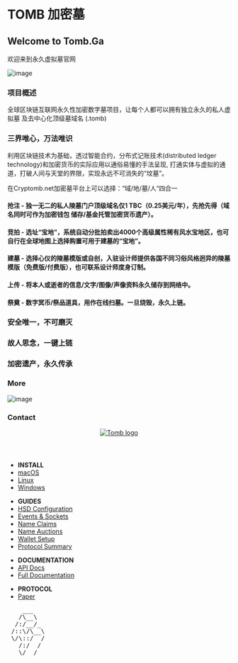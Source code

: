 # TOMB 加密墓
## Welcome to Tomb.Ga

欢迎来到永久虚拟墓官网


 ![image](https://github.com/Siliconbank/tomb/blob/master/tomb2.png)

### 项目概述

全球区块链互联网永久性加密数字墓项目，让每个人都可以拥有独立永久的私人虚拟墓 及去中心化顶级墓域名  (.tomb)

### 三界唯心，万法唯识

利用区块链技术为基础，透过智能合约，分布式记账技术(distributed ledger technology)和加密货币的实际应用以通俗易懂的手法呈现, 打通实体与虚拟的通道，打破人间与天堂的界限，实现永远不可消失的“坟墓”。

在Cryptomb.net加密墓平台上可以选择：“域/地/墓/人“四合一

#### 抢注 - 独一无二的私人陵墓门户顶级域名仅1 TBC（0.25美元/年），先抢先得（域名同时可作为加密钱包 储存/基金托管加密货币遗产）。
#### 竞拍 - 选址“宝地”，系统自动分批拍卖出4000个高级属性稀有风水宝地区，也可自行在全球地图上选择购置可用于建墓的“宝地”。
#### 建墓 - 选择心仪的陵墓模版或自创，入驻设计师提供各国不同习俗风格迥异的陵墓模版（免费版/付费版），也可联系设计师度身订制。
#### 上传 - 将本人或逝者的信息/文字/图像/声像资料永久储存到网络中。
#### 祭奠 - 数字冥币/祭品道具，用作在线扫墓。一旦烧毁，永久上链。


### 安全唯一，不可磨灭
### 故人思念，一键上链
### 加密遗产，永久传承 
### More 


 ![image](https://github.com/Siliconbank/tomb/blob/master/WORLD1.png)


### Contact



<!DOCTYPE html>
<html lang="en">

<head>
<title>Tomb.ga Developer Documentation</title>

<meta name="generator" content="pandoc">
<meta name="viewport" content="width=device-width,initial-scale=1">
<meta http-equiv="X-UA-Compatible" content="IE=edge">
<meta http-equiv="Content-Type" content="text/html; charset=utf-8" />

<link rel="icon" type="image/ico" href="/img/favicon.ico" />
<link rel="stylesheet" type="text/css" href="/css/github-markdown.min.css" />
<link rel="stylesheet" type="text/css" href="/css/main.css" />
</head>

<body>
<header>
  <a href="/"><img alt="Tomb logo" src="/img/logo.svg" /></a>
</header>

<main>
<nav><div class="wrapper">
  <ul>
    <li><strong>INSTALL</strong></li>
    <li><a id="install-mac"   href="/guides/mac-install.html">macOS</a></li>
    <li><a id="install-linux"   href="/guides/linux-install.html">Linux</a></li>
    <li><a id="install-win"   href="/guides/win-install.html">Windows</a></li>
  </ul>
  <ul>
    <li><strong>GUIDES</strong></li>
    <li><a id="guides-config"   href="/guides/config.html">HSD Configuration</a></li>
    <li><a id="guides-events"   href="/guides/events.html">Events & Sockets</a></li>
    <li><a id="guides-claims"   href="/guides/claims.html">Name Claims</a></li>
    <li><a id="guides-auctions"   href="/guides/auctions.html">Name Auctions</a></li>
    <li><a id="guides-wallet"   href="/guides/wallet.html">Wallet Setup</a></li>
    <li><a id="guides-protocol"   href="/guides/protocol.html">Protocol Summary</a></li>
  </ul>
  <ul>
    <li><strong>DOCUMENTATION</strong></li>
    <li><a href="/api-docs">API Docs</a></li>
    <li><a href="/docs">Full Documentation</a></li>
  </ul>
  <ul>
    <li><strong>PROTOCOL</strong></li>
    <li><a href="/files/handshake.txt">Paper</a></li>
  </ul>
</div></nav>

<section class="markdown-body">
<pre class="lynx">
    ___   
   /\__\  
  /:/__/_ 
 /::\/\__\
 \/\::/  /
   /:/  / 
   \/__/  
</pre>
